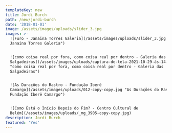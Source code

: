 ```yaml
---
templateKey: new
title: Jordi Burch
path: /new/jordi-burch
date: '2018-01-01'
image: /assets/images/uploads/slider_3.jpg
images: >-
  ![Furo - Janaina Torres Galeria](/assets/images/uploads/slider_3.jpg "Furo -
  Janaina Torres Galeria")


  ![como coisa real por fora, como coisa real por dentro - Galeria das
  Salgadeiras](/assets/images/uploads/captura-de-tela-2021-10-29-às-14.40.39.png
  "como coisa real por fora, como coisa real por dentro - Galeria das
  Salgadeiras")


  ![As Durações do Rastro - Fundação Iberê
  Camargo](/assets/images/uploads/012-copy-copy.jpg "As Durações do Rastro -
  Fundação Iberê Camargo")


  ![Como Está o Início Depois do Fim? - Centro Cultural de
  Belém](/assets/images/uploads/_mg_3905-copy-copy.jpg)
description: Jordi Burch
featured: 'Yes'
---
```


